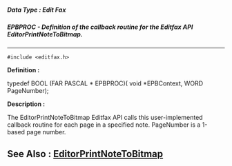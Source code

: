 ##### Data Type : Edit Fax
##### EPBPROC - Definition of the callback routine for the Editfax API EditorPrintNoteToBitmap.
---
```
#include <editfax.h>
```

**Definition :**

typedef BOOL (FAR PASCAL * EPBPROC)(
   void *EPBContext,
   WORD PageNumber);

**Description :**

The EditorPrintNoteToBitmap Editfax API calls this user-implemented callback routine for each page in a specified note.  PageNumber is a 1-based page number. 


**See Also :**
[EditorPrintNoteToBitmap](/domino-c-api-docs/reference/Func/EditorPrintNoteToBitmap)
---
